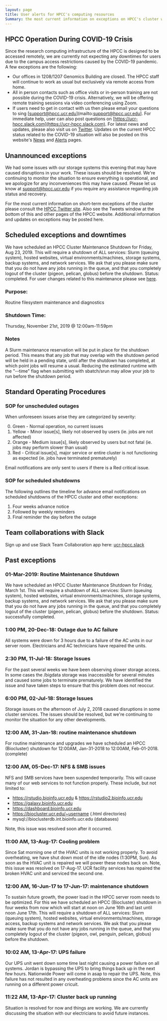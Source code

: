 ```yaml
---
layout: page
title: User alerts for HPCC's computing resources
Summary: the most current information on exceptions on HPCC's cluster will be posted here or on its Twitter site (https://twitter.com/UCR_HPCC).
---
```


## HPCC Operation During COVID-19 Crisis

Since the research computing infrastructure of the HPCC is designed to be
accessed remotely, we are currently not expecting any downtimes for users 
due to the campus access restrictions caused by the COVID-19 pandemic. A few
exceptions are the following: 

  + Our offices in 1208/1207 Genomics Building are closed. The HPCC staff will continue to work as usual but exclusively via remote access from home. 
  + All in person contacts such as office visits or in-person training are not possible during the COVID-19 crisis. Alternatively, we will be offering remote training sessions via video conferencing using Zoom. 
  + If users need to get in contact with us then please email your questions to sing [support@hpcc.ucr.edu](mailto:support@hpcc.ucr.edu]. For immediate help, user can also post questions on [https://ucr-hpcc.slack.com](https://ucr-hpcc.slack.com). For latest news and updates, please also visit us on [Twitter](https://twitter.com/UCR_HPCC). Updates on the current HPCC status related to the COVID-19 situation will also be posted on this website's [News](https://hpcc.ucr.edu/news.html) and [Alerts](https://hpcc.ucr.edu/alerts.html) pages.

## Unannounced exceptions

We had some issues with our storage systems this evening that may have caused disruptions in your work. These issues should be resolved. We're continuing to monitor the situation to ensure everything is operational, and we apologize for any inconveniences this may have caused. Please let us know at support@hpcc.ucr.edu if you require any assistance regarding job status and recovery.

For the most current information on short-term exceptions of the cluster please
consult the [HPCC Twitter site](https://twitter.com/UCR_HPCC). Also see the Tweets
window at the bottom of this and other pages of the HPCC website. Additional
information and updates on exceptions may be posted here. 

## Scheduled exceptions and downtimes

We have scheduled an HPCC Cluster Maintenance Shutdown for Friday, Aug 23, 2019.
This will require a shutdown of ALL services: Slurm (queuing system), hosted
websites, virtual environments/machines, storage systems, backup systems, and
network services. We ask that you please make sure that you do not have any
jobs running in the queue, and that you completely logout of the cluster
(pigeon, pelican, globus) before the shutdown. Status: completed.
For user changes related to this maintenance please see [here](https://hpcc.ucr.edu/changes).

### Purpose:

Routine filesystem maintenance and diagnostics

### Shutdown Time:

Thursday, November 21st, 2019 @ 12:00am-11:59pm

### Notes

A Slurm maintenance reservation will be put in place for the shutdown period. This means that any job that may overlap with the shutdown period will be held in a pending state, until after the shutdown has completed, at which point jobs will resume a usual. Reducing the estimated runtime with the "--time" flag when submitting with sbatch/srun may allow your job to run before the shutdown period.

## Standard Operating Procedures

### SOP for unscheduled outages

When unforeseen issues arise they are categorized by severity:

0. Green - Normal operation, no current issues
1. Yellow - Minor issue[s], likely not observed by users (ie. jobs are not affected)
2. Orange - Medium issue[s], likely observed by users but not fatal (ie. jobs may perform slower than usual)
3. Red - Critical issue[s], major service or entire cluster is not functioning as expected (ie. jobs have terminated prematurely)

Email notifications are only sent to users if there is a Red critical issue.

### SOP for scheduled shutdowns

The following outlines the timeline for advance email notifications on scheduled shutdowns of the HPCC cluster and other exceptions:

1. Four weeks advance notice
2. Followed by weekly reminders
3. Final reminder the day before the outage

## Team collaborations with Slack

Sign up and use Slack Team Collaboration app here: [ucr-hpcc.slack](https://ucr-hpcc.slack.com)

## Past exceptions 

### 01-Mar-2019: Routine Maintenance Shutdown
We have scheduled an HPCC Cluster Maintenance Shutdown for Friday, March 1st.
This will require a shutdown of ALL services: Slurm (queuing system), hosted
websites, virtual environments/machines, storage systems, backup systems, and
network services. We ask that you please make sure that you do not have any
jobs running in the queue, and that you completely logout of the cluster
(pigeon, pelican, globus) before the shutdown. Status: successfully completed.

### 1:00 PM, 20-Dec-18: Outage due to AC failure

All systems were down for 3 hours due to a failure of the AC units in our server
room. Electricians and AC technicians have repaired the units.

### 2:30 PM, 11-Jul-18: Storage Issues

For the past several weeks we have been observing slower storage access.
In some cases the /bigdata storage was inaccessible for several minutes and caused some jobs to terminate prematurely.
We have identified the issue and have taken steps to ensure that this problem does not reoccur.

### 6:00 PM, 02-Jul-18: Storage Issues

Storage issues on the afternoon of July 2, 2018 caused disruptions in some cluster services. The issues should be resolved, but we're continuing to monitor the situation for any other developments.

### 12:00 AM, 31-Jan-18: routine maintenance shutdown

For routine maintenance and upgrades we have scheduled an HPCC (Biocluster)
shutdown for 12:00AM, Jan-31-2018 to 12:00AM, Feb-01-2018. (complete) 

### 12:00 AM, 05-Dec-17: NFS & SMB issues

NFS and SMB services have been suspended temporarily.
This will cause many of our web services to not function properly.
These include, but not limited to:
  * https://rstudio.bioinfo.ucr.edu & https://rstudio2.bioinfo.ucr.edu
  * https://galaxy.bioinfo.ucr.edu
  * https://dashboard.bioinfo.ucr.edu
  * https://biocluster.ucr.edu/~username (.html directories)
  * mysql://bioclusterdb.int.bioinfo.ucr.edu (databases)

Note, this issue was resolved soon after it occurred. 

### 11:00 AM, 13-Aug-17: Cooling problem

Since Sat morning one of the HVAC units is not working properly. To avoid overheating, 
we have shut down most of the idle nodes (1:30PM, Sun). As soon as the HVAC unit 
is repaired we will power these nodes back on. Note, this issue was resolved on 17-Aug-17.
UCR facility services has repaired the broken HVAC unit and serviced the second one. 

### 12:00 AM, 16-Jun-17 to 17-Jun-17: maintenance shutdown

To sustain future growth, the power load in the HPCC server room needs to be
optimized. For this we have scheduled an HPCC (Biocluster) shutdown in four
weeks from now which will start at noon on June 16th and last until noon June 17th. This
will require a shutdown of ALL services: Slurm (queuing system), hosted
websites, virtual environments/machines, storage access, backup systems and
network services. We ask that you please make sure that you do not have any
jobs running in the queue, and that you completely logout of the cluster
(pigeon, owl, penguin, pelican, globus) before the shutdown. 

### 10:02 AM, 13-Apr-17: UPS failure

Our UPS unit went down some time last night causing a power failure on all systems. Jordan is bypassing the UPS to bring things back up in the next
few hours. Nationwide Power will come in asap to repair the UPS. Note, this failure has not resulted in any overheating problems since the AC units
are running on a different power cricuit.

### 11:22 AM, 13-Apr-17: Cluster back up running

Situation is resolved for now and things are working. We are currently discussing the situation with our electricians to avoid future instances.

